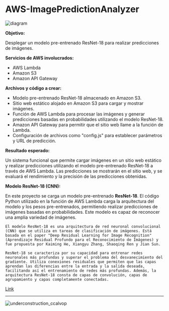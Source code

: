 # AWS-ImagePredictionAnalyzer

![diagram](https://github.com/ccalvop/AWS-ImagePredictionAnalyzer/assets/126183973/067f1659-b6b5-4e08-b919-73ea186113d3)

**Objetivo:**

Desplegar un modelo pre-entrenado ResNet-18 para realizar predicciones de imágenes.

**Servicios de AWS involucrados:**

  - AWS Lambda
  - Amazon S3
  - Amazon API Gateway

**Archivos y código a crear:**

  - Modelo pre-entrenado ResNet-18 almacenado en Amazon S3.
  - Sitio web estático alojado en Amazon S3 para cargar y mostrar imágenes.
  - Función de AWS Lambda para procesar las imágenes y generar predicciones basadas en probabilidades utilizando el modelo ResNet-18.
  - Amazon API Gateway para permitir que el sitio web llame a la función de Lambda.
  - Configuración de archivos como "config.js" para establecer parámetros y URL de predicción.

**Resultado esperado:**

Un sistema funcional que permite cargar imágenes en un sitio web estático y realizar predicciones utilizando el modelo pre-entrenado ResNet-18 a través de AWS Lambda. Las predicciones se mostrarán en el sitio web, y se evaluará el rendimiento y la precisión de las predicciones obtenidas.


**Modelo ResNet-18 (CNN):** 

En este proyecto se carga un modelo pre-entrenado **ResNet-18**. El código Python utilizado en la función de AWS Lambda carga la arquitectura del modelo y los pesos pre-entrenados, permitiendo realizar predicciones de imágenes basadas en probabilidades. Este modelo es capaz de reconocer una amplia variedad de imágenes.

```
El modelo ResNet-18 es una arquitectura de red neuronal convolucional (CNN) que se utiliza en tareas de clasificación de imágenes. Está basada en el paper "Deep Residual Learning for Image Recognition" (Aprendizaje Residual Profundo para el Reconocimiento de Imágenes) y fue propuesta por Kaiming He, Xiangyu Zhang, Shaoqing Ren y Jian Sun. 

ResNet-18 se caracteriza por su capacidad para entrenar redes neuronales más profundas y superar el problema del desvanecimiento del gradiente. Utiliza conexiones residuales que permiten que las capas aprendan las diferencias entre la entrada y la salida deseada, facilitando así el entrenamiento de redes más profundas. Además, la arquitectura ResNet-18 consta de capas de convolución, capas de agrupamiento y capas completamente conectadas.
```
[Link](https://arxiv.org/abs/1512.03385)

***

![underconstruction_ccalvop](https://user-images.githubusercontent.com/126183973/234038103-2ab74b58-e1ed-48b3-b45d-74de0e3f18cf.jpg)
